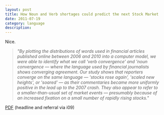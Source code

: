 ```yaml
---
layout: post
title: How Noun and Verb shortages could predict the next Stock Market Crash
date: 2011-07-19
category: language
description: 
---
```

<p>Nice.</p>
<blockquote>
<p><em>"By plotting the distributions of words used in financial articles published online between 2006 and 2010 into a computer model, we were able to identify what we call 'verb convergence' and 'noun convergence &mdash; where the language used by financial journalists shows converging agreement. Our study shows that reporters converge on the same language &mdash; 'stocks rose again', 'scaled new heights', or 'soared' &mdash; as their commentaries became more uniformly positive in the lead up to the 2007 crash. They also appear to refer to a smaller-than-usual set of market events &mdash; presumably because of an increased fixation on a small number of rapidly rising stocks."</em></p>
</blockquote>
<p><a href="http://ijcai.org/papers11/Papers/IJCAI11-374.pdf" target="_blank">PDF</a> (headline and referral via i09)</p>


